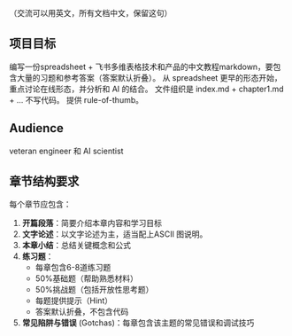 （交流可以用英文，所有文档中文，保留这句）

## 项目目标
编写一份spreadsheet + 飞书多维表格技术和产品的中文教程markdown，要包含大量的习题和参考答案（答案默认折叠）。
从 spreadsheet 更早的形态开始，重点讨论在线形态，并分析和 AI 的结合。
文件组织是 index.md + chapter1.md + ...
不写代码。
提供 rule-of-thumb。

## Audience
veteran engineer 和 AI scientist

## 章节结构要求
每个章节应包含：
1. **开篇段落**：简要介绍本章内容和学习目标
2. **文字论述**：以文字论述为主，适当配上ASCII 图说明。
3. **本章小结**：总结关键概念和公式
4. **练习题**：
   - 每章包含6-8道练习题
   - 50%基础题（帮助熟悉材料）
   - 50%挑战题（包括开放性思考题）
   - 每题提供提示（Hint）
   - 答案默认折叠，不包含代码
5. **常见陷阱与错误** (Gotchas)：每章包含该主题的常见错误和调试技巧
